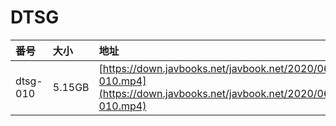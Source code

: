 # DTSG

| 番号 | 大小 | 地址 |
| :--- | :--- | :--- |
| dtsg-010 | 5.15GB | [https://down.javbooks.net/javbook.net/2020/06/22/dtsg-010.mp4](https://down.javbooks.net/javbook.net/2020/06/22/dtsg-010.mp4) |



